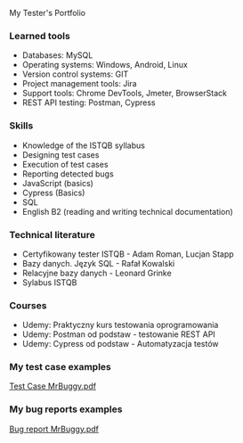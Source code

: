
My Tester's Portfolio



### Learned tools
- Databases: MySQL
- Operating systems: Windows, Android, Linux
- Version control systems: GIT
- Project management tools: Jira
- Support tools: Chrome DevTools, Jmeter, BrowserStack
- REST API testing: Postman, Cypress

### Skills
- Knowledge of the ISTQB syllabus
- Designing test cases
- Execution of test cases
- Reporting detected bugs
- JavaScript (basics)
- Cypress (Basics)
- SQL
- English B2 (reading and writing technical documentation)

### Technical literature
- Certyfikowany tester ISTQB - Adam Roman, Lucjan Stapp
- Bazy danych. Język SQL - Rafał Kowalski
- Relacyjne bazy danych - Leonard Grinke
- Sylabus ISTQB

### Courses
- Udemy: Praktyczny kurs testowania oprogramowania
- Udemy: Postman od podstaw - testowanie REST API
- Udemy: Cypress od podstaw - Automatyzacja testów

### My test case examples

[Test Case MrBuggy.pdf](https://github.com/PirogDawid/Manual-testing/files/11049958/Test.Case.MrBuggy.pdf)

### My bug reports examples

[Bug report MrBuggy.pdf](https://github.com/PirogDawid/Manual-testing/files/11049959/Bug.report.MrBuggy.pdf)




